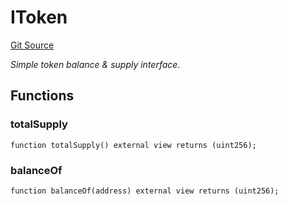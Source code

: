 # IToken
[Git Source](https://github.com/NaniDAO/ie/blob/44717af19e86fee469275f05c90b9edc2af129a2/src/NAMI.sol)

*Simple token balance & supply interface.*


## Functions
### totalSupply


```solidity
function totalSupply() external view returns (uint256);
```

### balanceOf


```solidity
function balanceOf(address) external view returns (uint256);
```

